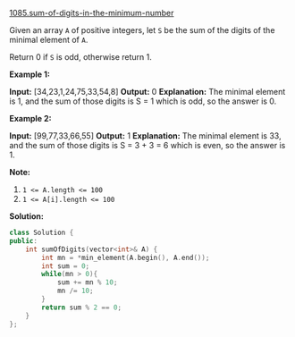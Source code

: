 [1085.sum-of-digits-in-the-minimum-number](https://leetcode.com/problems/sum-of-digits-in-the-minimum-number/)  

Given an array `A` of positive integers, let `S` be the sum of the digits of the minimal element of `A`.

Return 0 if `S` is odd, otherwise return 1.

**Example 1:**

**Input:** \[34,23,1,24,75,33,54,8\]
**Output:** 0
**Explanation:** 
The minimal element is 1, and the sum of those digits is S = 1 which is odd, so the answer is 0.

**Example 2:**

**Input:** \[99,77,33,66,55\]
**Output:** 1
**Explanation:** 
The minimal element is 33, and the sum of those digits is S = 3 + 3 = 6 which is even, so the answer is 1.

**Note:**

1.  `1 <= A.length <= 100`
2.  `1 <= A[i].length <= 100`  



**Solution:**  

```cpp
class Solution {
public:
    int sumOfDigits(vector<int>& A) {
        int mn = *min_element(A.begin(), A.end());
        int sum = 0;
        while(mn > 0){
            sum += mn % 10;
            mn /= 10;
        }
        return sum % 2 == 0;
    }
};
```
      
